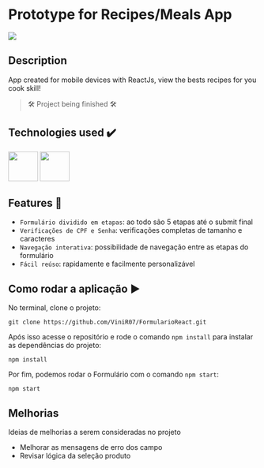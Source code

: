 # Prototype for Recipes/Meals App

<img src="https://thumbs2.imgbox.com/2d/4b/XANcmzdC_t.png" />

## Description
App created for mobile devices with ReactJs, view the bests recipes for you cook skill!

> 🛠 Project being finished 🛠

## Technologies used :heavy_check_mark:

<div>
<img src="https://cdn.jsdelivr.net/gh/devicons/devicon/icons/javascript/javascript-original.svg" width= "60px"/>
<img src="https://cdn.jsdelivr.net/gh/devicons/devicon/icons/react/react-original.svg" width= "60px"/>
</div>
  
## Features :hammer:

- `Formulário dividido em etapas`: ao todo são 5 etapas até o submit final
- `Verificações de CPF e Senha`: verificações completas de tamanho e caracteres
- `Navegação interativa`: possibilidade de navegação entre as etapas do formulário
- `Fácil reúso`: rapidamente e facilmente personalizável

## Como rodar a aplicação :arrow_forward:

No terminal, clone o projeto:

```
git clone https://github.com/ViniR07/FormularioReact.git
```

Após isso acesse o repositório e rode o comando `npm install` para instalar as dependências do projeto:

```
npm install
```

Por fim, podemos rodar o Formulário com o comando `npm start`:

```
npm start
```

## Melhorias 

Ideias de melhorias a serem consideradas no projeto

- Melhorar as mensagens de erro dos campo
- Revisar lógica da seleção produto
